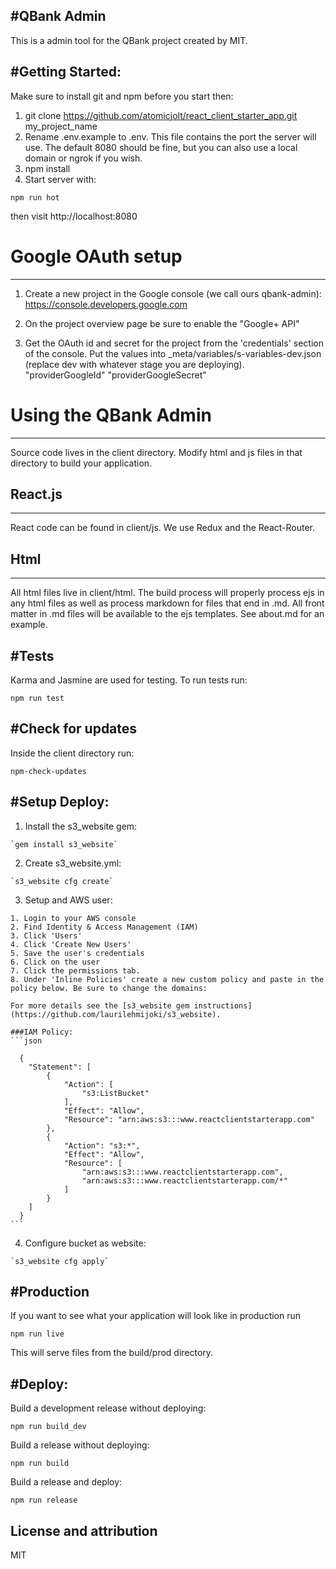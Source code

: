 #QBank Admin
-----------------------
This is a admin tool for the QBank project created by MIT.


#Getting Started:
-----------------------

Make sure to install git and npm before you start then:

1. git clone https://github.com/atomicjolt/react_client_starter_app.git my_project_name
2. Rename .env.example to .env. This file contains the port the server will use. The default 8080 should be fine, but you can also use a local domain or ngrok if you wish.
3. npm install
4. Start server with:

  `npm run hot`

then visit http://localhost:8080

# Google OAuth setup
-----------------------
1. Create a new project in the Google console (we call ours qbank-admin):
https://console.developers.google.com

2. On the project overview page be sure to enable the "Google+ API"

3. Get the OAuth id and secret for the project from the 'credentials' section of the console. Put the values
into _meta/variables/s-variables-dev.json (replace dev with whatever stage you are deploying).
"providerGoogleId"
"providerGoogleSecret"


# Using the QBank Admin
-----------------------
Source code lives in the client directory. Modify html and js files in that directory to build your application.


## React.js
-----------
React code can be found in client/js. We use Redux and the React-Router.


## Html
-----------
All html files live in client/html. The build process will properly process ejs in any html files as well as process markdown for files that end in .md. All front matter in .md files will be available to the ejs templates. See about.md for an example.


#Tests
-----------
Karma and Jasmine are used for testing. To run tests run:

  `npm run test`


#Check for updates
-----------
Inside the client directory run:

  `npm-check-updates`


#Setup Deploy:
-----------------------

  1. Install the s3_website gem:

    `gem install s3_website`

  2. Create s3_website.yml:

    `s3_website cfg create`

  3. Setup and AWS user:

    1. Login to your AWS console
    2. Find Identity & Access Management (IAM)
    3. Click 'Users'
    4. Click 'Create New Users'
    5. Save the user's credentials
    6. Click on the user
    7. Click the permissions tab.
    8. Under 'Inline Policies' create a new custom policy and paste in the policy below. Be sure to change the domains:

    For more details see the [s3_website gem instructions](https://github.com/laurilehmijoki/s3_website).

    ###IAM Policy:
    ```json

      {
        "Statement": [
            {
                "Action": [
                    "s3:ListBucket"
                ],
                "Effect": "Allow",
                "Resource": "arn:aws:s3:::www.reactclientstarterapp.com"
            },
            {
                "Action": "s3:*",
                "Effect": "Allow",
                "Resource": [
                    "arn:aws:s3:::www.reactclientstarterapp.com",
                    "arn:aws:s3:::www.reactclientstarterapp.com/*"
                ]
            }
        ]
      }
    ```

  4. Configure bucket as website:

    `s3_website cfg apply`


#Production
-----------------------
If you want to see what your application will look like in production run

  `npm run live`

This will serve files from the build/prod directory.


#Deploy:
-----------------------

  Build a development release without deploying:

  `npm run build_dev`


  Build a release without deploying:

  `npm run build`


  Build a release and deploy:

  `npm run release`


License and attribution
-----------------------
MIT